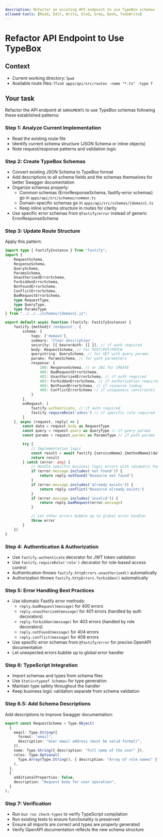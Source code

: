 ```yaml
---
description: Refactor an existing API endpoint to use TypeBox schemas following established patterns
allowed-tools: [Read, Edit, Write, Glob, Grep, Bash, TodoWrite]
---
```


# Refactor API Endpoint to Use TypeBox

## Context

- Current working directory: !`pwd`
- Available route files: !`find apps/api/src/routes -name "*.ts" -type f`

## Your task

Refactor the API endpoint at `$ARGUMENTS` to use TypeBox schemas following these established patterns:

### Step 1: Analyze Current Implementation

- Read the existing route file
- Identify current schema structure (JSON Schema or inline objects)
- Note request/response patterns and validation logic

### Step 2: Create TypeBox Schemas

- Convert existing JSON Schema to TypeBox format
- Add descriptions to all schema fields and the schemas themselves for better Swagger documentation
- Organize schemas properly:
  - Common schemas (ErrorResponseSchema, fastify-error schemas) go in `apps/api/src/schemas/common.ts`
  - Domain-specific schemas go in `apps/api/src/schemas/{domain}.ts`
  - Keep inline schema structure in routes for clarity
- Use specific error schemas from `@fastify/error` instead of generic ErrorResponseSchema

### Step 3: Update Route Structure

Apply this pattern:

```typescript
import type { FastifyInstance } from "fastify";
import {
    RequestSchema,
    ResponseSchema,
    QuerySchema,
    ParamsSchema,
    UnauthorizedErrorSchema,
    ForbiddenErrorSchema,
    NotFoundErrorSchema,
    ConflictErrorSchema,
    BadRequestErrorSchema,
    type RequestType,
    type QueryType,
    type ParamsType
} from "../../../schemas/{domain}.js";

export default async function (fastify: FastifyInstance) {
    fastify.{method}('/endpoint', {
        schema: {
            tags: ['domain'],
            summary: 'Clear description',
            security: [{ bearerAuth: [] }], // if auth required
            body: RequestSchema, // for POST/PUT/PATCH
            querystring: QuerySchema, // for GET with query params
            params: ParamsSchema, // for path parameters
            response: {
                200: ResponseSchema, // or 201 for CREATE
                400: BadRequestErrorSchema,
                401: UnauthorizedErrorSchema, // if auth required
                403: ForbiddenErrorSchema, // if authorization required
                404: NotFoundErrorSchema, // if resource lookup
                409: ConflictErrorSchema // if uniqueness constraints
            }
        },
        onRequest: [
            fastify.authenticate, // if auth required
            fastify.requireRole('admin') // if specific role required
        ]
    }, async (request, reply) => {
        const data = request.body as RequestType
        const query = request.query as QueryType // if query params
        const params = request.params as ParamsType // if path params

        try {
            // Implementation logic
            const result = await fastify.{serviceName}.{methodName}(data)
            return result
        } catch (error: any) {
            // Handle specific business logic errors with idiomatic Fastify methods
            if (error.message.includes('not found')) {
                return reply.notFound('Resource not found')
            }
            if (error.message.includes('already exists')) {
                return reply.conflict('Resource already exists')
            }
            if (error.message.includes('invalid')) {
                return reply.badRequest(error.message)
            }

            // Let other errors bubble up to global error handler
            throw error
        }
    })
}
```

### Step 4: Authentication & Authorization

- Use `fastify.authenticate` decorator for JWT token validation
- Use `fastify.requireRole('role')` decorator for role-based access control
- Authentication throws `fastify.httpErrors.unauthorized()` automatically
- Authorization throws `fastify.httpErrors.forbidden()` automatically

### Step 5: Error Handling Best Practices

- Use idiomatic Fastify error methods:
  - `reply.badRequest(message)` for 400 errors
  - `reply.unauthorized(message)` for 401 errors (handled by auth decorators)
  - `reply.forbidden(message)` for 403 errors (handled by role decorators)
  - `reply.notFound(message)` for 404 errors
  - `reply.conflict(message)` for 409 errors
- Use specific error schemas from `@fastify/error` for precise OpenAPI documentation
- Let unexpected errors bubble up to global error handler

### Step 6: TypeScript Integration

- Import schemas and types from schema files
- Use `Static<typeof Schema>` for type generation
- Maintain type safety throughout the handler
- Keep business logic validation separate from schema validation

### Step 6.5: Add Schema Descriptions

Add descriptions to improve Swagger documentation:

```typescript
export const RequestSchema = Type.Object(
  {
    email: Type.String({
      format: "email",
      description: "User email address (must be valid format)",
    }),
    name: Type.String({ description: "Full name of the user" }),
    roles: Type.Optional(
      Type.Array(Type.String(), { description: "Array of role names" })
    ),
  },
  {
    additionalProperties: false,
    description: "Request body for user operation",
  }
);
```

### Step 7: Verification

- Run `bun run check-types` to verify TypeScript compilation
- Run existing tests to ensure functionality is preserved
- Ensure all imports are correct and types are properly generated
- Verify OpenAPI documentation reflects the new schema structure

